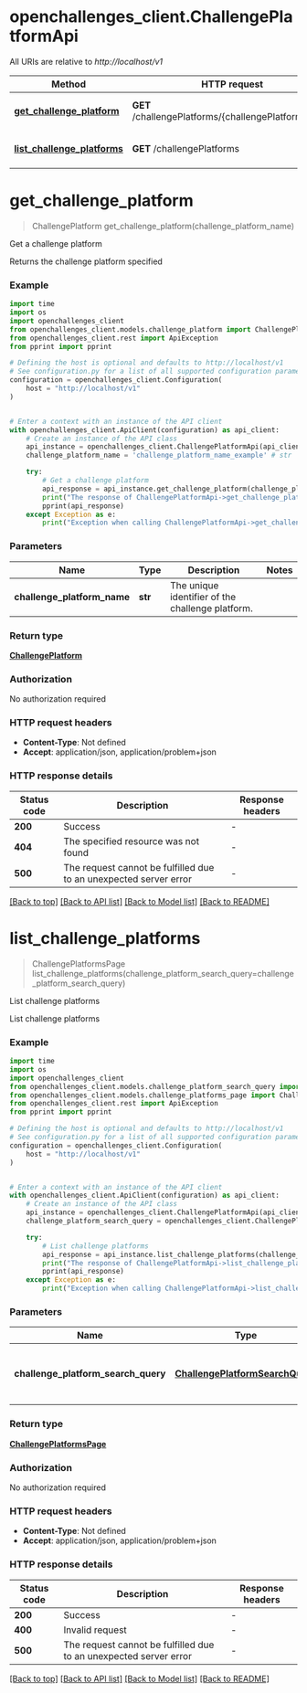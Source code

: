 # openchallenges_client.ChallengePlatformApi

All URIs are relative to *http://localhost/v1*

Method | HTTP request | Description
------------- | ------------- | -------------
[**get_challenge_platform**](ChallengePlatformApi.md#get_challenge_platform) | **GET** /challengePlatforms/{challengePlatformName} | Get a challenge platform
[**list_challenge_platforms**](ChallengePlatformApi.md#list_challenge_platforms) | **GET** /challengePlatforms | List challenge platforms


# **get_challenge_platform**
> ChallengePlatform get_challenge_platform(challenge_platform_name)

Get a challenge platform

Returns the challenge platform specified

### Example

```python
import time
import os
import openchallenges_client
from openchallenges_client.models.challenge_platform import ChallengePlatform
from openchallenges_client.rest import ApiException
from pprint import pprint

# Defining the host is optional and defaults to http://localhost/v1
# See configuration.py for a list of all supported configuration parameters.
configuration = openchallenges_client.Configuration(
    host = "http://localhost/v1"
)


# Enter a context with an instance of the API client
with openchallenges_client.ApiClient(configuration) as api_client:
    # Create an instance of the API class
    api_instance = openchallenges_client.ChallengePlatformApi(api_client)
    challenge_platform_name = 'challenge_platform_name_example' # str | The unique identifier of the challenge platform.

    try:
        # Get a challenge platform
        api_response = api_instance.get_challenge_platform(challenge_platform_name)
        print("The response of ChallengePlatformApi->get_challenge_platform:\n")
        pprint(api_response)
    except Exception as e:
        print("Exception when calling ChallengePlatformApi->get_challenge_platform: %s\n" % e)
```



### Parameters

Name | Type | Description  | Notes
------------- | ------------- | ------------- | -------------
 **challenge_platform_name** | **str**| The unique identifier of the challenge platform. | 

### Return type

[**ChallengePlatform**](ChallengePlatform.md)

### Authorization

No authorization required

### HTTP request headers

 - **Content-Type**: Not defined
 - **Accept**: application/json, application/problem+json

### HTTP response details
| Status code | Description | Response headers |
|-------------|-------------|------------------|
**200** | Success |  -  |
**404** | The specified resource was not found |  -  |
**500** | The request cannot be fulfilled due to an unexpected server error |  -  |

[[Back to top]](#) [[Back to API list]](../README.md#documentation-for-api-endpoints) [[Back to Model list]](../README.md#documentation-for-models) [[Back to README]](../README.md)

# **list_challenge_platforms**
> ChallengePlatformsPage list_challenge_platforms(challenge_platform_search_query=challenge_platform_search_query)

List challenge platforms

List challenge platforms

### Example

```python
import time
import os
import openchallenges_client
from openchallenges_client.models.challenge_platform_search_query import ChallengePlatformSearchQuery
from openchallenges_client.models.challenge_platforms_page import ChallengePlatformsPage
from openchallenges_client.rest import ApiException
from pprint import pprint

# Defining the host is optional and defaults to http://localhost/v1
# See configuration.py for a list of all supported configuration parameters.
configuration = openchallenges_client.Configuration(
    host = "http://localhost/v1"
)


# Enter a context with an instance of the API client
with openchallenges_client.ApiClient(configuration) as api_client:
    # Create an instance of the API class
    api_instance = openchallenges_client.ChallengePlatformApi(api_client)
    challenge_platform_search_query = openchallenges_client.ChallengePlatformSearchQuery() # ChallengePlatformSearchQuery | The search query used to find challenge platforms. (optional)

    try:
        # List challenge platforms
        api_response = api_instance.list_challenge_platforms(challenge_platform_search_query=challenge_platform_search_query)
        print("The response of ChallengePlatformApi->list_challenge_platforms:\n")
        pprint(api_response)
    except Exception as e:
        print("Exception when calling ChallengePlatformApi->list_challenge_platforms: %s\n" % e)
```



### Parameters

Name | Type | Description  | Notes
------------- | ------------- | ------------- | -------------
 **challenge_platform_search_query** | [**ChallengePlatformSearchQuery**](.md)| The search query used to find challenge platforms. | [optional] 

### Return type

[**ChallengePlatformsPage**](ChallengePlatformsPage.md)

### Authorization

No authorization required

### HTTP request headers

 - **Content-Type**: Not defined
 - **Accept**: application/json, application/problem+json

### HTTP response details
| Status code | Description | Response headers |
|-------------|-------------|------------------|
**200** | Success |  -  |
**400** | Invalid request |  -  |
**500** | The request cannot be fulfilled due to an unexpected server error |  -  |

[[Back to top]](#) [[Back to API list]](../README.md#documentation-for-api-endpoints) [[Back to Model list]](../README.md#documentation-for-models) [[Back to README]](../README.md)

